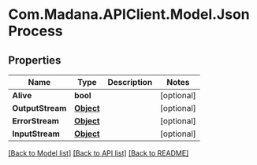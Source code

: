 
# Com.Madana.APIClient.Model.JsonProcess

## Properties

Name | Type | Description | Notes
------------ | ------------- | ------------- | -------------
**Alive** | **bool** |  | [optional] 
**OutputStream** | [**Object**](.md) |  | [optional] 
**ErrorStream** | [**Object**](.md) |  | [optional] 
**InputStream** | [**Object**](.md) |  | [optional] 

[[Back to Model list]](../README.md#documentation-for-models)
[[Back to API list]](../README.md#documentation-for-api-endpoints)
[[Back to README]](../README.md)

